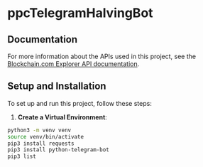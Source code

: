 # ppcTelegramHalvingBot

## Documentation

For more information about the APIs used in this project, see the [Blockchain.com Explorer API documentation](https://www.blockchain.com/explorer/api/q).

## Setup and Installation

To set up and run this project, follow these steps:

1. **Create a Virtual Environment**:
  ```bash
  python3 -m venv venv
  source venv/bin/activate
  pip3 install requests
  pip3 install python-telegram-bot
  pip3 list
```